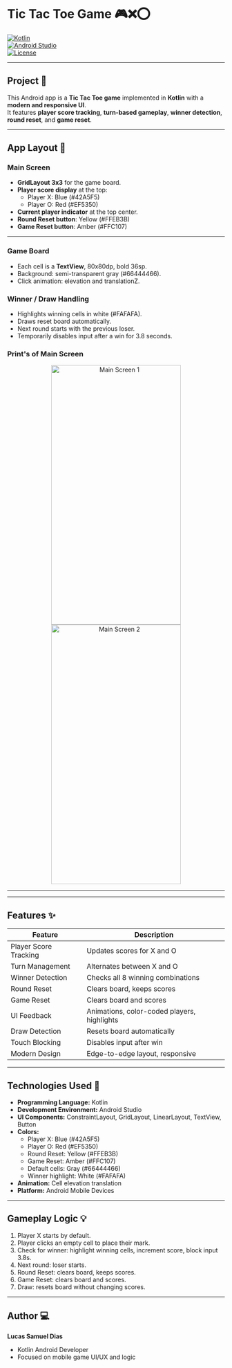# Tic Tac Toe Game 🎮❌⭕  

[![Kotlin](https://img.shields.io/badge/Language-Kotlin-orange?logo=kotlin)](https://kotlinlang.org/)  
[![Android Studio](https://img.shields.io/badge/IDE-Android_Studio-brightgreen?logo=android-studio)](https://developer.android.com/studio)  
[![License](https://img.shields.io/badge/License-MIT-blue)](LICENSE)  

---

## Project 🎯
This Android app is a **Tic Tac Toe game** implemented in **Kotlin** with a **modern and responsive UI**.  
It features **player score tracking**, **turn-based gameplay**, **winner detection**, **round reset**, and **game reset**.  

---

## App Layout 🎨

### Main Screen
- **GridLayout 3x3** for the game board.  
- **Player score display** at the top:
  - Player X: Blue (#42A5F5)  
  - Player O: Red (#EF5350)  
- **Current player indicator** at the top center.  
- **Round Reset button**: Yellow (#FFEB3B)  
- **Game Reset button**: Amber (#FFC107)

---

### Game Board
- Each cell is a **TextView**, 80x80dp, bold 36sp.  
- Background: semi-transparent gray (#66444466).  
- Click animation: elevation and translationZ.  

### Winner / Draw Handling
- Highlights winning cells in white (#FAFAFA).  
- Draws reset board automatically.  
- Next round starts with the previous loser.  
- Temporarily disables input after a win for 3.8 seconds.

### Print's of Main Screen

  <p align="center" >
   <img width="300" height="600" alt="Main Screen 1" src="https://github.com/user-attachments/assets/d9877a0a-6042-405d-85eb-001674ca3d7e"" />
   <img width="300" height="600" alt="Main Screen 2" src="https://github.com/user-attachments/assets/d9877a0a-6042-405d-85eb-001674ca3d7e" />
</p>

---

---

## Features ✨
| Feature | Description |
|---------|-------------|
| Player Score Tracking | Updates scores for X and O |
| Turn Management | Alternates between X and O |
| Winner Detection | Checks all 8 winning combinations |
| Round Reset | Clears board, keeps scores |
| Game Reset | Clears board and scores |
| UI Feedback | Animations, color-coded players, highlights |
| Draw Detection | Resets board automatically |
| Touch Blocking | Disables input after win |
| Modern Design | Edge-to-edge layout, responsive |

---

## Technologies Used 🤖
- **Programming Language:** Kotlin  
- **Development Environment:** Android Studio  
- **UI Components:** ConstraintLayout, GridLayout, LinearLayout, TextView, Button  
- **Colors:**  
  - Player X: Blue (#42A5F5)  
  - Player O: Red (#EF5350)  
  - Round Reset: Yellow (#FFEB3B)  
  - Game Reset: Amber (#FFC107)  
  - Default cells: Gray (#66444466)  
  - Winner highlight: White (#FAFAFA)  
- **Animation:** Cell elevation translation  
- **Platform:** Android Mobile Devices  

---

## Gameplay Logic 💡
1. Player X starts by default.  
2. Player clicks an empty cell to place their mark.  
3. Check for winner: highlight winning cells, increment score, block input 3.8s.  
4. Next round: loser starts.  
5. Round Reset: clears board, keeps scores.  
6. Game Reset: clears board and scores.  
7. Draw: resets board without changing scores.  

---

## Author 💻
**Lucas Samuel Dias**  
- Kotlin Android Developer  
- Focused on mobile game UI/UX and logic
